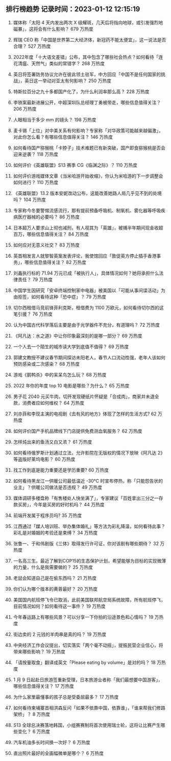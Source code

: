 
## 排行榜趋势 记录时间：2023-01-12 12:15:19
  
  1. 媒体称「太阳 4 天内发出两次 X 级耀斑，几天后将指向地球，或引发强烈地磁暴」，这将会有什么影响？ 679 万热度
    
  2. 辉瑞 CEO 称「中国是世界第二大经济体，新冠药不能太便宜」，这一说法是否合理？ 527 万热度
    
  3. 2022年度「十大语文差错」公布，其中包含了哪些社会热点？如何看待「连花清瘟、天然气」类似的常错字？ 268 万热度
    
  4. 英日将签署防务协议允许在彼此领土驻军，中方回应「中国不是任何国家的挑战」，英日这一举动对亚太有何影响？ 250 万热度
    
  5. 特斯拉百分之九十多都国产化了，为什么利润率那么高？ 228 万热度
    
  6. 李铁案最新进展公开，中超深圳队总经理丁勇被带走，哪些信息值得关注？ 206 万热度
    
  7. 人眼相当于多少 mm 的镜头？ 198 万热度
    
  8. 麦卡锡「上位」对中美关系有何影响？专家称「对华政策可能越来越偏激」，对此你怎么看？有哪些信息值得关注？ 146 万热度
    
  9. 如何看待国产猕猴桃「卡脖子」技术难题已有新突破，国产即食猕猴桃是否会迎来逆袭？ 118 万热度
    
  10. 如何评价《英雄联盟》S13 赛季 CG《临渊之际》？ 110 万热度
    
  11. 如何评价游戏媒体文章《当米哈游开始收缩》，你认为米哈游的下一步调整会如何进行？ 110 万热度
    
  12. 《英雄联盟》13.2 版本安妮改动公布，这能改善她路人局几乎见不到的处境吗？ 104 万热度
    
  13. 专家称今冬要警惕流感流行，那有提前预备呼吸机、制氧机、雾化器等呼吸疾病医疗器械的必要吗？ 86 万热度
    
  14. 日本超万人要求山上彻也减刑，有人视其为「英雄」，被捕半年期间现金收超百万，哪些信息值得关注？ 84 万热度
    
  15. 如何应对无意义社交？ 83 万热度
    
  16. 英首相发言人就黎智英案发表评论，我使馆回应「敦促英方停止插手香港事务」，哪些信息值得关注？ 82 万热度
    
  17. 刘鑫执行标的 71.94 万元已成「被执行人」，具体情况如何？她将承担什么法律责任？ 79 万热度
    
  18. 中国学生因研究「安卓终端控制家中电器」被美国以「可能从事间谍活动」为由拒签，如何看待这种「恐中症」？ 79 万热度
    
  19. 切尔西租借马竞前锋菲利克斯，租借费为 1100 万欧元，如何看待切尔西的这笔引援？ 76 万热度
    
  20. 认为中国古代科学落后主要是由于光学器件不充分，有道理吗？ 72 万热度
    
  21. 《阿凡达：水之道》中让你印象最深刻的是哪一部分？ 69 万热度
    
  22. 一个人去一个陌生的城市读大学到底值不值得？ 69 万热度
    
  23. 郭建文教授不建议春节期间探访未阳老人，春节人口流动性强，老年人该如何预防感染或二次感染？ 68 万热度
    
  24. 游戏《鹅鸭杀》中的呆呆鸟怎么玩？ 68 万热度
    
  25. 2022 年你的年度 top 10 电影是哪些？为什么？ 65 万热度
    
  26. 男子花 2040 元买牛肉，切开发现硬纸片怀疑是「合成肉」，商家并未退全款，消费者应如何维权？ 64 万热度
    
  27. 刘亦菲和李现主演的电视剧《去有风的地方》体现了怎样的生活方式? 62 万热度
    
  28. 如何评价国产手机品牌线下门店提供免费测血氧服务？ 62 万热度
    
  29. 怎样炖出来的鱼汤又白又浓？ 61 万热度
    
  30. 如何看待俄罗斯计划通过立法，允许影院在无版权的情况下放映《阿凡达 2》等盗版好莱坞电影？ 60 万热度
    
  31. 找工作到底是能力重要还是学历重要? 60 万热度
    
  32. 如何看待黑龙江一供暖公司最低温近 -30℃ 时宣布停热，称「只能怨告状的业主」？供暖公司做法是否违规？ 49 万热度
    
  33. 媒体调研多楼盘称「有售楼处人快坐满了」，专家建议「百姓拿出三分之一存款买房」，今年是买房的好时机吗？ 44 万热度
    
  34. 前端开发属于程序员吗? 35 万热度
    
  35. 江西通过「媒人培训班、举办集体婚礼」等方法为彩礼降温，如何看待此事？彩礼是对婚姻的考验还是束缚？ 34 万热度
    
  36. 张鲁一、于和伟剧版《三体》取得发行许可证，你对该剧有哪些期待？ 32 万热度
    
  37. 一名高三生。最近了解到COP15的生态保护计划，希望能够为目标的实现微薄的力量，什么是我需要做的？ 25 万热度
    
  38. 老鼠会知道自己是在偷东西吗？ 21 万热度
    
  39. 你们认为哪个版本的黄蓉最好？ 20 万热度
    
  40. 美国国内航班停飞令已取消，此前美国联邦航空局系统故障，所有航班停飞，目前情况如何？如何看待这一事件？ 19 万热度
    
  41. 今年春运路上有哪些风景？可以分享一下你拍的沿途景色和心情吗？ 19 万热度
    
  42. 街边卖的 2 元钱的羊肉串是真的吗？ 19 万热度
    
  43. 中央经济工作会议提出，切实落实「两个毫不动摇」，提振民营企业信心，将带来哪些影响？ 19 万热度
    
  44. 「请按量取食」翻译成英文「Please eating by volume」是对的吗？ 18 万热度
    
  45. 1 月 9 日起赴日旅游签重新受理，日本旅游业者称「我们最想要中国游客」，哪些信息值得关注？ 17 万热度
    
  46. 为什么家里最懂事的孩子总是受委屈最多？ 17 万热度
    
  47. 如何看待柬埔寨首相洪森反问「如果不依靠中国，依靠谁」，「谁来帮我们修路架桥」？ 8 万热度
    
  48. S13 全球总决赛落地韩国，小组赛赛制将首次使用瑞士轮，这将让比赛产生哪些变化？ 6 万热度
    
  49. 汽车机油多长时间换一次好？ 6 万热度
    
  50. 直出照片最好的全画幅微单是哪个？ 6 万热度
    